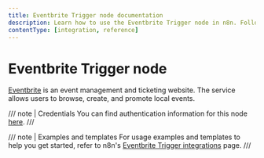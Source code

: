 ```yaml
---
title: Eventbrite Trigger node documentation
description: Learn how to use the Eventbrite Trigger node in n8n. Follow technical documentation to integrate Eventbrite Trigger node into your workflows.
contentType: [integration, reference]
---
```


# Eventbrite Trigger node

[Eventbrite](https://www.eventbrite.com/) is an event management and ticketing website. The service allows users to browse, create, and promote local events.

/// note | Credentials
You can find authentication information for this node [here](/integrations/builtin/credentials/eventbrite.md).
///

///  note  | Examples and templates
For usage examples and templates to help you get started, refer to n8n's [Eventbrite Trigger integrations](https://n8n.io/integrations/eventbrite-trigger/) page.
///
